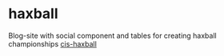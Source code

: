 # haxball
Blog-site with social component and tables for creating haxball championships 
[cis-haxball](https://cis-haxball.com/)
